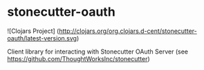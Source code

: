 # stonecutter-oauth

![Clojars Project]
(http://clojars.org/org.clojars.d-cent/stonecutter-oauth/latest-version.svg)

Client library for interacting with Stonecutter OAuth Server (see https://github.com/ThoughtWorksInc/stonecutter)
